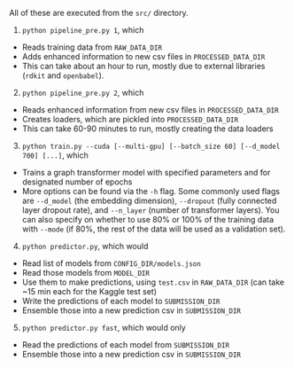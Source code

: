 All of these are executed from the `src/` directory.

1. `python pipeline_pre.py 1`, which 

- Reads training data from `RAW_DATA_DIR`
- Adds enhanced information to new csv files in `PROCESSED_DATA_DIR`
- This can take about an hour to run, mostly due to external libraries (`rdkit` and `openbabel`).

2. `python pipeline_pre.py 2`, which

- Reads enhanced information from new csv files in `PROCESSED_DATA_DIR`
- Creates loaders, which are pickled into `PROCESSED_DATA_DIR`
- This can take 60-90 minutes to run, mostly creating the data loaders

3. `python train.py --cuda [--multi-gpu] [--batch_size 60] [--d_model 700] [...]`, which

- Trains a graph transformer model with specified parameters and for designated number of epochs
- More options can be found via the `-h` flag. Some commonly used flags are `--d_model` (the embedding dimension), `--dropout` (fully connected layer dropout rate), and `--n_layer` (number of transformer layers). You can also specify on whether to use 80% or 100% of the training data with `--mode` (if 80%, the rest of the data will be used as a validation set).

4. `python predictor.py`, which would

- Read list of models from `CONFIG_DIR/models.json`
- Read those models from `MODEL_DIR`
- Use them to make predictions, using `test.csv` in `RAW_DATA_DIR` (can take ~15 min each for the Kaggle test set)
- Write the predictions of each model to `SUBMISSION_DIR`
- Ensemble those into a new prediction csv in `SUBMISSION_DIR`

5. `python predictor.py fast`, which would only

- Read the predictions of each model from `SUBMISSION_DIR`
- Ensemble those into a new prediction csv in `SUBMISSION_DIR`
